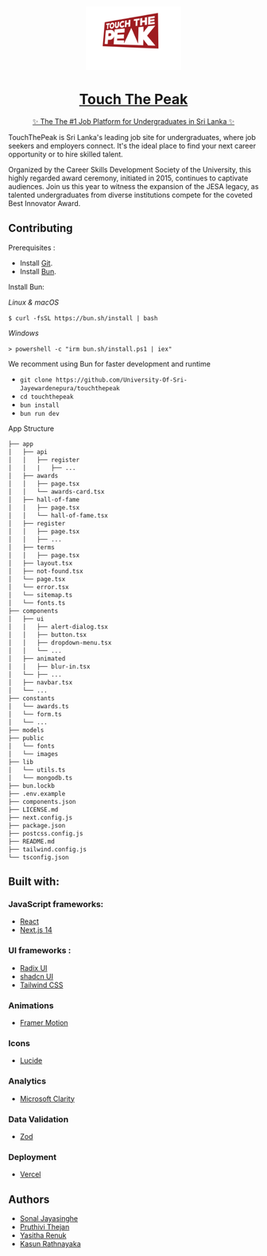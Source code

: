 <p align="center">
  <a href="http://careerskills.sjp.ac.lk/">
    <picture>
      <source media="(prefers-color-scheme: dark)">
      <img src="./public/logo.png" height="128">
    </picture>
    <h1 align="center">Touch The Peak</h1>
    <p align="center">✨ The The #1 Job Platform for
Undergraduates in Sri Lanka ✨</p>
  </a>
</p>

TouchThePeak is Sri Lanka's leading job site for undergraduates, where job seekers and employers connect. It's the ideal place to find your next career opportunity or to hire skilled talent.

Organized by the Career Skills Development Society of the University, this highly regarded award ceremony, initiated in 2015, continues to captivate audiences. Join us this year to witness the expansion of the JESA legacy, as talented undergraduates from diverse institutions compete for the coveted Best Innovator Award.

## Contributing

Prerequisites :

- Install [Git](https://www.git-scm.com/downloads).
- Install [Bun](https://bun.sh/).

Install Bun:

_Linux & macOS_

`$ curl -fsSL https://bun.sh/install | bash`

_Windows_

`> powershell -c "irm bun.sh/install.ps1 | iex"`

We recomment using Bun for faster development and runtime

- `git clone https://github.com/University-Of-Sri-Jayewardenepura/touchthepeak`
- `cd touchthepeak`
- `bun install`
- `bun run dev`

App Structure

```
├── app
│   ├── api
│   │   ├── register
│   │   |   ├── ...
│   ├── awards
│   │   ├── page.tsx
│   │   └── awards-card.tsx
│   ├── hall-of-fame
│   │   ├── page.tsx
│   │   └── hall-of-fame.tsx
│   ├── register
│   │   ├── page.tsx
│   │   ├── ...
│   ├── terms
│   │   ├── page.tsx
│   ├── layout.tsx
│   ├── not-found.tsx
│   └── page.tsx
│   └── error.tsx
│   └── sitemap.ts
│   └── fonts.ts
├── components
│   ├── ui
│   │   ├── alert-dialog.tsx
│   │   ├── button.tsx
│   │   ├── dropdown-menu.tsx
│   │   └── ...
│   ├── animated
│   │   ├── blur-in.tsx
│   └── ├── ...
│   ├── navbar.tsx
│   └── ...
├── constants
│   └── awards.ts
│   └── form.ts
│   └── ...
├── models
├── public
│   └── fonts
│   └── images
├── lib
│   └── utils.ts
│   └── mongodb.ts
├── bun.lockb
├── .env.example
├── components.json
├── LICENSE.md
├── next.config.js
├── package.json
├── postcss.config.js
├── README.md
├── tailwind.config.js
└── tsconfig.json
```

## Built with:

### JavaScript frameworks:

- <a href="https://react.dev/">React</a>
- <a href="https://nextjs.org/">Next.js 14</a>

### UI frameworks :

- <a href="https://www.radix-ui.com/">Radix UI</a>
- <a href="https://ui.shadcn.com/">shadcn UI</a>
- <a href="https://tailwindcss.com/">Tailwind CSS</a>

### Animations

- <a href="https://www.framer.com/motion/animation/">Framer Motion</a>

### Icons

- <a href="https://lucide.dev/icons/">Lucide</a>

### Analytics

- <a href="https://clarity.microsoft.com/">Microsoft Clarity</a>

### Data Validation

- <a href="https://zod.dev/">Zod</a>

### Deployment

- <a href="https://vercel.com">Vercel</a>

## Authors

- [Sonal Jayasinghe](https://github.com/SonalJayasinghe)
- [Pruthivi Thejan](https://links.pruthivithejan.me)
- [Yasitha Renuk](https://github.com/YasithaRenuk)
- [Kasun Rathnayaka](https://github.com/kasun-m-rathnayaka)